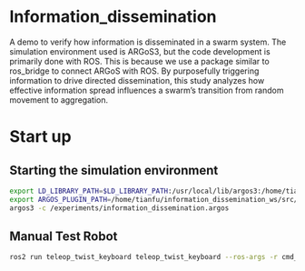 # Information_dissemination
A demo to verify how information is disseminated in a swarm system. 
The simulation environment used is ARGoS3, but the code development is primarily done with ROS. This is because we use a package similar to ros_bridge to connect ARGoS with ROS. 
By purposefully triggering information to drive directed dissemination, this study analyzes how effective information spread influences a swarm’s transition from random movement to aggregation.

# Start up

## Starting the simulation environment

```bash
export LD_LIBRARY_PATH=$LD_LIBRARY_PATH:/usr/local/lib/argos3:/home/tianfu/information_dissemination_ws/src/information_dissemination/lib
export ARGOS_PLUGIN_PATH=/home/tianfu/information_dissemination_ws/src/information_dissemination/lib
argos3 -c /experiments/information_dissemination.argos
```


## Manual Test Robot
```bash
ros2 run teleop_twist_keyboard teleop_twist_keyboard --ros-args -r cmd_vel:=bot1/cmd_vel
```